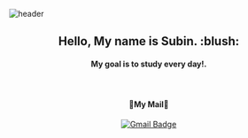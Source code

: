 ![header](https://capsule-render.vercel.app/api?type=waving&&color=timeGradient&height=120&section=header&fontSize=90)

<div align = "center">
<h2> Hello, My name is Subin. :blush:</h2>
 
<h4> My goal is to study every day!. <h4>

<br/>
<h4>💬My Mail💬</h4>

 [![Gmail Badge](https://img.shields.io/badge/Gmail-d14836?style=flat-square&logo=Gmail&logoColor=white&link=mailto:subinhong0109@dankook.ac.kr)](mailto:subinhong0109@dankook.ac.kr)

</div>

<!--
**sss654654/sss654654** is a ✨ _special_ ✨ repository because its `README.md` (this file) appears on your GitHub profile.

Here are some ideas to get you started:

- 🔭 I’m currently working on ...
- 🌱 I’m currently learning ...
- 👯 I’m looking to collaborate on ...
- 🤔 I’m looking for help with ...
- 💬 Ask me about ...
- 📫 How to reach me: ...
- 😄 Pronouns: ...
- ⚡ Fun fact: ...
-->
